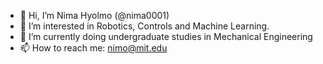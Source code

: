 - 👋 Hi, I’m Nima Hyolmo (@nima0001)
- 👀 I’m interested in  Robotics, Controls and Machine Learning.
- 🌱 I’m currently doing undergraduate studies in Mechanical Engineering
- 📫 How to reach me: nimo@mit.edu

<!---
nima0001/nima0001 is a ✨ special ✨ repository because its `README.md` (this file) appears on your GitHub profile.
You can click the Preview link to take a look at your changes.
--->

